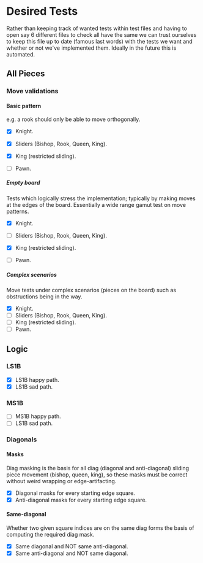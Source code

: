 # Desired Tests

Rather than keeping track of wanted tests within test files and having to open say 6 different files to check all have the same we can trust ourselves to keep this file up to date (famous last words) with the tests we want and whether or not we've implemented them. Ideally in the future this is automated.

## All Pieces

### Move validations

#### Basic pattern
  e.g. a rook should only be able to move orthogonally.

  - [x] Knight.
  - [x] Sliders (Bishop, Rook, Queen, King).
  - [x] King (restricted sliding).
  - [ ] Pawn.


##### Empty board
  Tests which logically stress the implementation; typically by making moves at the edges of the board. Essentially a wide range gamut test on move patterns.

  - [x] Knight.
  - [ ] Sliders (Bishop, Rook, Queen, King).
  - [x] King (restricted sliding).
  - [ ] Pawn.


##### Complex scenarios
  Move tests under complex scenarios (pieces on the board) such as obstructions being in the way.

  - [x] Knight.
  - [ ] Sliders (Bishop, Rook, Queen, King).
  - [ ] King (restricted sliding).
  - [ ] Pawn.

## Logic

### LS1B

  - [x] LS1B happy path.
  - [x] LS1B sad path.

### MS1B

  - [ ] MS1B happy path.
  - [ ] LS1B sad path.

### Diagonals

#### Masks
  Diag masking is the basis for all diag (diagonal and anti-diagonal) sliding piece movement (bishop, queen, king), so these masks must be correct without weird wrapping or edge-artifacting.

  - [x] Diagonal masks for every starting edge square.
  - [x] Anti-diagonal masks for every starting edge square.

#### Same-diagonal
  Whether two given square indices are on the same diag forms the basis of computing the required diag mask.

  - [x] Same diagonal and NOT same anti-diagonal.
  - [x] Same anti-diagonal and NOT same diagonal.
